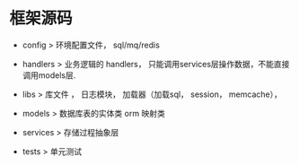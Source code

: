 # 框架源码 #

* config > 环境配置文件， sql/mq/redis

* handlers > 业务逻辑的 handlers， 只能调用services层操作数据，不能直接调用models层.

* libs > 库文件 ， 日志模块， 加载器（加载sql， session， memcache），

* models > 数据库表的实体类 orm 映射类

* services > 存储过程抽象层

* tests > 单元测试

